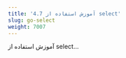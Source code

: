 ```yaml
---
title: '4.7 آموزش استفاده از select'
slug: go-select
weight: 7007
---
```


آموزش استفاده از select...
